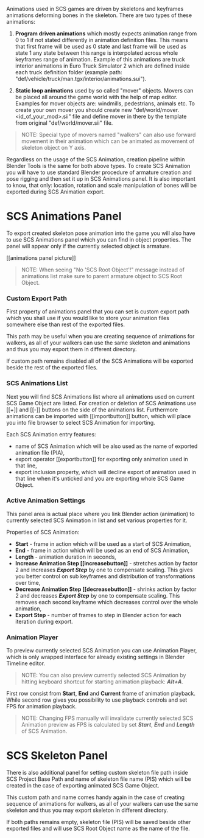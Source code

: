 Animations used in SCS games are driven by skeletons and keyframes animations deforming bones in the skeleton. There are two types of these animations:

1.  **Program driven animations** which mostly expects animation range from 0 to 1 if not stated differently in animation definition files. This means that first frame will be used as 0 state and last frame will be used as state 1 any state between this range is interpolated across whole keyframes range of animation. Example of this animations are truck interior animations in Euro Truck Simulator 2 which are defined inside each truck definition folder (example path: "def/vehicle/truck/man.tgx/interior/animations.sui").

2. **Static loop animations** used by so called "mover" objects. Movers can be placed all around the game world with the help of map editor. Examples for mover objects are: windmills, pedestrians, animals etc. To create your own mover you should create new "def/world/mover.<id_of_your_mod>.sii" file and define mover in there by the template from original "def/world/mover.sii" file.
> NOTE: Special type of movers named "walkers" can also use forward movement in their animation which can be animated as movement of skeleton object on Y axis.

Regardless on the usage of the SCS Animation, creation pipeline within Blender Tools is the same for both above types. To create SCS Animation you will have to use standard Blender procedure of armature creation and pose rigging and then set it up in SCS Animations panel. It is also important to know, that only: location, rotation and scale manipulation of bones will be exported during SCS Animation export.


# SCS Animations Panel

To export created skeleton pose animation into the game you will also have to use SCS Animations panel which you can find in object properties. The panel will appear only if the currently selected object is armature.

[[animations panel picture]]

> NOTE: When seeing "No 'SCS Root Object'!" message instead of animations list make sure to parent armature object to SCS Root Object.


### Custom Export Path

First property of animations panel that you can set is custom export path which you shall use if you would like to store your animation files somewhere else than rest of the exported files. 

This path may be useful when you are creating sequence of animations for walkers, as all of your walkers can use the same skeleton and animations and thus you may export them in different directory.

If custom path remains disabled all of the SCS Animations will be exported beside the rest of the exported files.


### SCS Animations List

Next you will find SCS Animations list where all animations used on current SCS Game Object are listed. For creation or deletion of SCS Animations use [[+]] and [[-]] buttons on the side of the animations list. Furthermore animations can be imported with [[importbutton]]  button, which will place you into file browser to select SCS Animation for importing.

Each SCS Animation entry features: 
* name of SCS Animation which will be also used as the name of exported animation file (PIA), 
* export operator [[exportbutton]] for exporting only animation used in that line,
* export inclusion property, which will decline export of animation used in that line when it's unticked and you are exporting whole SCS Game Object.


### Active Animation Settings

This panel area is actual place where you link Blender action (animation) to currently selected SCS Animation in list and set various properties for it.

Properties of SCS Animation:
* **Start** - frame in action which will be used as a start of SCS Animation,
* **End** - frame in action which will be used as an end of SCS Animation,
* **Length** - animation duration in seconds,
* **Increase Animation Step [[increasebutton]]** - stretches action by factor 2 and increases ***Export Step*** by one to compensate scaling. This gives you better control on sub keyframes and distribution of transformations over time,
* **Decrease Animation Step [[decreasebutton]]** - shrinks action by factor 2 and decreases ***Export Step*** by one to compensate scaling. This removes each second keyframe which decreases control over the whole animation,
* **Export Step** - number of frames to step in Blender action for each iteration during export.


### Animation Player

To preview currently selected SCS Animation you can use Animation Player, which is only wrapped interface for already existing settings in Blender Timeline editor.

> NOTE: You can also preview currently selected SCS Animation by hitting keyboard shortcut for starting animation playback: ***Alt+A***.

First row consist from **Start**, **End** and **Current** frame of animation playback. While second row gives you possibility to use playback controls and set FPS for animation playback.

> NOTE: Changing FPS manually will invalidate currently selected SCS Animation preview as FPS is calculated by set ***Start***, ***End*** and ***Length*** of SCS Animation.


# SCS Skeleton Panel

There is also additional panel for setting custom skeleton file path inside SCS Project Base Path and name of skeleton file name (PIS) which will be created in the case of exporting animated SCS Game Object.

This custom path and name comes handy again in the case of creating sequence of animations for walkers, as all of your walkers can use the same skeleton and thus you may export skeleton in different directory.

If both paths remains empty, skeleton file (PIS) will be saved beside other exported files and will use SCS Root Object name as the name of the file.

